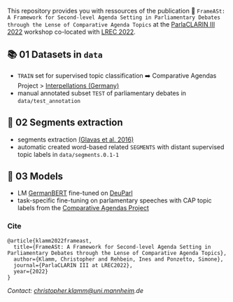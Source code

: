 This repository provides you with ressources of the publication 📄 `FrameASt: A Framework for Second-level Agenda Setting in Parliamentary Debates through the Lense of Comparative Agenda Topics` at the [ParlaCLARIN III 2022](https://www.clarin.eu/ParlaCLARIN-III) workshop co-located with [LREC 2022](https://lrec2022.lrec-conf.org/en/).

## 📚 01 Datasets in `data`
* `TRAIN` set for supervised topic classification ➡️ Comparative Agendas Project > [Interpellations (Germany)](https://comparativeagendas.s3.amazonaws.com/datasetfiles/anfrage_1976-2005_website-release_2.5.csv)
* manual annotated subset `TEST` of parliamentary debates in `data/test_annotation`

## 🧱 02 Segments extraction
* segments extraction [(Glavas et al. 2016)](https://aclanthology.org/S16-2016/)
* automatic created word-based related `SEGMENTS` with distant supervised topic labels in `data/segments.0.1-1`

## 🤖 03 Models
* LM [GermanBERT](https://huggingface.co/bert-base-german-cased) fine-tuned on [DeuParl](https://tudatalib.ulb.tu-darmstadt.de/handle/tudatalib/2889?show=full)
* task-specific fine-tuning on parlamentary speeches with CAP topic labels from the [Comparative Agendas Project]([https://www.comparativeagendas.net](https://www.comparativeagendas.net/datasets_codebooks))

### Cite
```
@article{klamm2022frameast,
  title={FrameASt: A Framework for Second-level Agenda Setting in Parliamentary Debates through the Lense of Comparative Agenda Topics},
  author={Klamm, Christopher and Rehbein, Ines and Ponzetto, Simone},
  journal={ParlaCLARIN III at LREC2022},
  year={2022}
}
```

_Contact: christopher.klamm@uni.mannheim.de_
